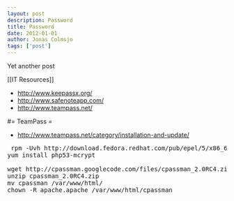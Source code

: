 ```yaml
---
layout: post
description: Password
title: Password
date: 2012-01-01
author: Jonas Colmsjo
tags: ['post']
---
```


Yet another post





[[IT Resources]]



* http://www.keepassx.org/
* http://www.safenoteapp.com/
* http://www.teampass.net/

#= TeamPass =

* http://www.teampass.net/category/installation-and-update/

<pre>
 rpm -Uvh http://download.fedora.redhat.com/pub/epel/5/x86_64/epel-release-5-4.noarch.rpm
yum install php53-mcrypt

wget http://cpassman.googlecode.com/files/cpassman_2.0RC4.zip
unzip cpassman_2.0RC4.zip
mv cpassman /var/www/html/
chown -R apache.apache /var/www/html/cpassman

</pre>
